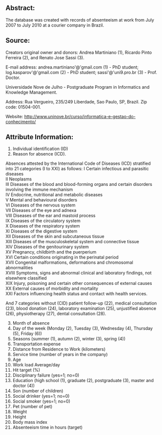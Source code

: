 ## Abstract:

The database was created with records of absenteeism at work from July 2007 to July 2010 at a courier company in Brazil.

## Source:

Creators original owner and donors: Andrea Martiniano (1), Ricardo Pinto Ferreira (2), and Renato Jose Sassi (3).

E-mail address: 
andrea.martiniano'@'gmail.com (1) - PhD student;
log.kasparov'@'gmail.com (2) - PhD student;
sassi'@'uni9.pro.br (3) - Prof. Doctor.

Universidade Nove de Julho - Postgraduate Program in Informatics and Knowledge Management.

Address: Rua Vergueiro, 235/249 Liberdade, Sao Paulo, SP, Brazil. Zip code: 01504-001.

Website: http://www.uninove.br/curso/informatica-e-gestao-do-conhecimento/

## Attribute Information:

1. Individual identification (ID)
2. Reason for absence (ICD).

Absences attested by the International Code of Diseases (ICD) stratified into 21 categories (I to XXI) as follows:
I Certain infectious and parasitic diseases  
II Neoplasms  
III Diseases of the blood and blood-forming organs and certain disorders involving the immune mechanism  
IV Endocrine, nutritional and metabolic diseases  
V Mental and behavioural disorders  
VI Diseases of the nervous system  
VII Diseases of the eye and adnexa  
VIII Diseases of the ear and mastoid process  
IX Diseases of the circulatory system  
X Diseases of the respiratory system  
XI Diseases of the digestive system  
XII Diseases of the skin and subcutaneous tissue  
XIII Diseases of the musculoskeletal system and connective tissue  
XIV Diseases of the genitourinary system  
XV Pregnancy, childbirth and the puerperium  
XVI Certain conditions originating in the perinatal period  
XVII Congenital malformations, deformations and chromosomal abnormalities  
XVIII Symptoms, signs and abnormal clinical and laboratory findings, not elsewhere classified  
XIX Injury, poisoning and certain other consequences of external causes  
XX External causes of morbidity and mortality  
XXI Factors influencing health status and contact with health services.

And 7 categories without (CID) patient follow-up (22), medical consultation (23), blood donation (24), laboratory examination (25), unjustified absence (26), physiotherapy (27), dental consultation (28).

3. Month of absence
4. Day of the week (Monday (2), Tuesday (3), Wednesday (4), Thursday (5), Friday (6))
5. Seasons (summer (1), autumn (2), winter (3), spring (4))
6. Transportation expense
7. Distance from Residence to Work (kilometers)
8. Service time (number of years in the company)
9. Age
10. Work load Average/day 
11. Hit target (%)
12. Disciplinary failure (yes=1; no=0)
13. Education (high school (1), graduate (2), postgraduate (3), master and doctor (4))
14. Son (number of children)
15. Social drinker (yes=1; no=0)
16. Social smoker (yes=1; no=0)
17. Pet (number of pet)
18. Weight
19. Height
20. Body mass index
21. Absenteeism time in hours (target)
